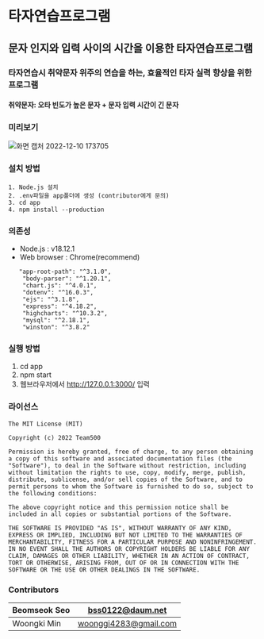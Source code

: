 # 타자연습프로그램
## 문자 인지와 입력 사이의 시간을 이용한 타자연습프로그램
### 타자연습시 취약문자 위주의 연습을 하는, 효율적인 타자 실력 향상을 위한 프로그램
#### 취약문자: 오타 빈도가 높은 문자 + 문자 입력 시간이 긴 문자

### 미리보기
![화면 캡처 2022-12-10 173705](https://user-images.githubusercontent.com/80238487/206841459-bd65f1f4-2d29-47e1-8d78-f6a13064d957.png)


### 설치 방법
```
1. Node.js 설치
2. .env파일을 app폴더에 생성 (contributor에게 문의)
3. cd app
4. npm install --production
```
### 의존성
* Node.js : v18.12.1
* Web browser : Chrome(recommend)
```
   "app-root-path": "^3.1.0",
    "body-parser": "^1.20.1",
    "chart.js": "^4.0.1",
    "dotenv": "^16.0.3",
    "ejs": "^3.1.8",
    "express": "^4.18.2",
    "highcharts": "^10.3.2",
    "mysql": "^2.18.1",
    "winston": "^3.8.2"
```

### 실행 방법
1. cd app
2. npm start
3. 웹브라우저에서 http://127.0.0.1:3000/ 입력

### 라이선스
```
The MIT License (MIT)

Copyright (c) 2022 Team500

Permission is hereby granted, free of charge, to any person obtaining a copy of this software and associated documentation files (the "Software"), to deal in the Software without restriction, including without limitation the rights to use, copy, modify, merge, publish, distribute, sublicense, and/or sell copies of the Software, and to permit persons to whom the Software is furnished to do so, subject to the following conditions:

The above copyright notice and this permission notice shall be included in all copies or substantial portions of the Software.

THE SOFTWARE IS PROVIDED "AS IS", WITHOUT WARRANTY OF ANY KIND, EXPRESS OR IMPLIED, INCLUDING BUT NOT LIMITED TO THE WARRANTIES OF MERCHANTABILITY, FITNESS FOR A PARTICULAR PURPOSE AND NONINFRINGEMENT. IN NO EVENT SHALL THE AUTHORS OR COPYRIGHT HOLDERS BE LIABLE FOR ANY CLAIM, DAMAGES OR OTHER LIABILITY, WHETHER IN AN ACTION OF CONTRACT, TORT OR OTHERWISE, ARISING FROM, OUT OF OR IN CONNECTION WITH THE SOFTWARE OR THE USE OR OTHER DEALINGS IN THE SOFTWARE.
```

### Contributors
 Beomseok Seo|bss0122@daum.net
---|---
 Woongki Min|woonggi4283@gmail.com

